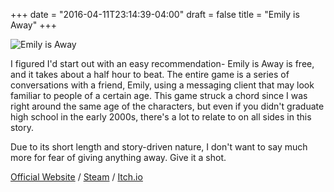 +++
date = "2016-04-11T23:14:39-04:00"
draft = false
title = "Emily is Away"
+++

![Emily is Away](/images/emilyisaway.png)

I figured I'd start out with an easy recommendation- Emily is Away is free, and it takes about a half hour to beat. The entire game is a series of conversations with a friend, Emily, using a messaging client that may look familiar to people of a certain age. This game struck a chord since I was right around the same age of the characters, but even if you didn't graduate high school in the early 2000s, there's a lot to relate to on all sides in this story.

Due to its short length and story-driven nature, I don't want to say much more for fear of giving anything away. Give it a shot.

[Official Website](http://emilyisaway.com) / [Steam](http://store.steampowered.com/app/417860/) / [Itch.io](https://kyleseeley23.itch.io/emilyisaway)